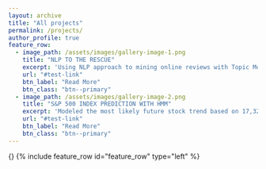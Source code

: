 ```yaml
---
layout: archive
title: "All projects"
permalink: /projects/
author_profile: true
feature_row:
  - image_path: /assets/images/gallery-image-1.png
    title: "NLP TO THE RESCUE"
    excerpt: 'Using NLP approach to mining online reviews with Topic Modeling(LDA and ML). Datasets were from 6 months of Apple AppStore and Google Play Store reviews from all over the world.'
    url: "#test-link"
    btn_label: "Read More"
    btn_class: "btn--primary"
  - image_path: /assets/images/gallery-image-2.png
    title: "S&P 500 INDEX PREDICTION WITH HMM"
    excerpt: 'Modeled the most likely future stock trend based on 17,320 daily trading records of the S&P 500 index, Analyzed and discovered several hidden factors, like exchange rate between U.S. dollar and gold, behind market performance by using Python '
    url: "#test-link"
    btn_label: "Read More"
    btn_class: "btn--primary"
---
```

{}
{% include feature_row id="feature_row" type="left" %}

<!-- {% include feature_row id="feature_row3" type="right" %}

{% include feature_row id="feature_row4" type="center" %} -->

<!-- feature_row2:
  - image_path: /assets/images/unsplash-gallery-image-2-th.jpg
    alt: "placeholder image 2"
    title: "Placeholder Image Right Aligned"
    excerpt: 'This is some sample content that goes here with **Markdown** formatting. Right aligned with `type="right"`'
    url: "#test-link"
    btn_label: "Read More"
    btn_class: "btn--primary"
feature_row3:
  - image_path: /assets/images/unsplash-gallery-image-2-th.jpg
    alt: "placeholder image 2"
    title: "Placeholder Image Center Aligned"
    excerpt: 'This is some sample content that goes here with **Markdown** formatting. Centered with `type="center"`'
    url: "#test-link"
    btn_label: "Read More"
    btn_class: "btn--primary" -->
